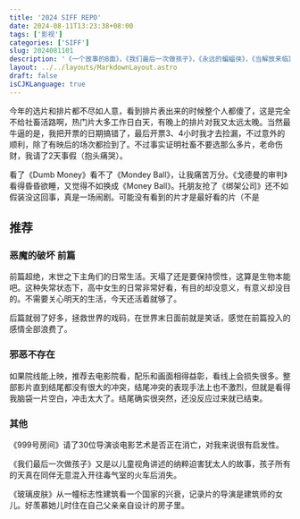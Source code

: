 ```yaml
---
title: '2024 SIFF REPO'
date: 2024-08-11T13:23:38+08:00
tags: ['影视']
categories: ['SIFF']
slug: 2024081101
description: '《一个故事的B面》，《我们最后一次做孩子》，《永远的蝙蝠侠》，《当解放来临》，《戈德曼的审判》，《飞翔吧！埼玉 2》，《999号房间》，《Dumb Money》，《恶魔的破坏 前篇&后篇》，《邪恶不存在》，《绑架公司》，《蒸发》，《玻璃皮肤》'
layout: ../../layouts/MarkdownLayout.astro
draft: false
isCJKLanguage: true
---
```

今年的选片和排片都不尽如人意，看到排片表出来的时候整个人都傻了，这是完全不给社畜活路啊，热门片大多工作日白天，有晚上的排片对我又太远太晚。当然最牛逼的是，我把开票的日期搞错了，最后开票3、4小时我才去捡漏，不过意外的顺利，除了有映后的场次都捡到了。不过事实证明社畜不要选那么多片，老命伤财，我请了2天事假（抱头痛哭）。

看了《Dumb Money》看不了《Mondey Ball》，让我痛苦万分。《戈德曼的审判》看得昏昏欲睡，又觉得不如换成《Money Ball》。托朋友抢了《绑架公司》还不如假装没这回事，真是一场闹剧。可能没有看到的片才是最好看的片（不是

## 推荐

### 恶魔的破坏 前篇

前篇超绝，末世之下主角们的日常生活。天塌了还是要保持惯性，这算是生物本能吧。这种失常状态下，高中女生的日常非常好看，有目的却没意义，有意义却没目的。不需要关心明天的生活，今天还活着就够了。

后篇就弱了好多，拯救世界的戏码，在世界末日面前就是笑话，感觉在前篇投入的感情全部浪费了。

### 邪恶不存在

如果院线能上映，推荐去电影院看，配乐和画面相得益彰，看线上会损失很多。整部影片直到结尾都没有很大的冲突，结尾冲突的表现手法上也不激烈，但就是看得我脑袋一片空白，冲击太大了。结尾确实很突然，还没反应过来就已结束。

### 其他

《999号房间》请了30位导演谈电影艺术是否正在消亡，对我来说很有启发性。

《我们最后一次做孩子》又是以儿童视角讲述的纳粹迫害犹太人的故事，孩子所有的天真在同伴无意混入开往毒气室的火车后消失。

《玻璃皮肤》从一幢标志性建筑看一个国家的兴衰，记录片的导演是建筑师的女儿。好羡慕她儿时住在自己父亲亲自设计的房子里。
